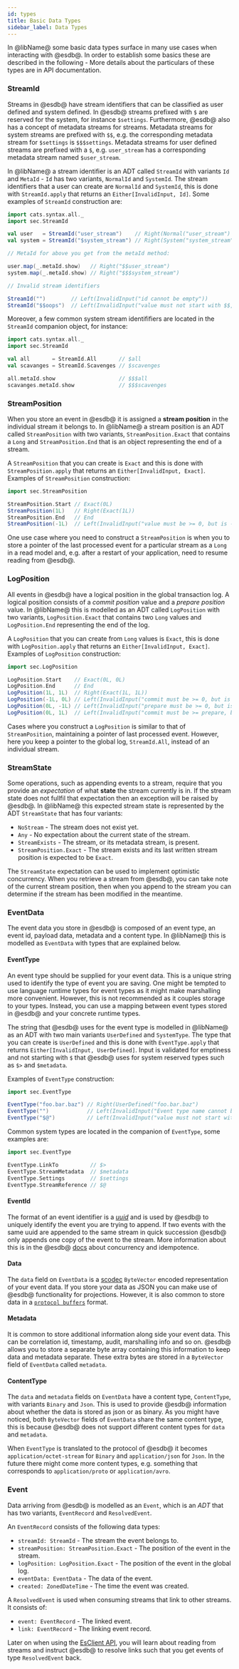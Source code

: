 ```yaml
---
id: types
title: Basic Data Types
sidebar_label: Data Types
---
```


In @libName@ some basic data types surface in many use cases when interacting with @esdb@. In order to establish some basics
these are described in the following - More details about the particulars of these types are in API documentation.  

### StreamId

Streams in @esdb@ have stream identifiers that can be classified as user defined and system defined.
In @esdb@ streams prefixed with `$` are reserved for the system, for instance `$settings`. 
Furthermore, @esdb@ also has a concept of metadata streams for streams. Metadata streams for system streams are prefixed
with `$$`, e.g. the corresponding metadata stream for `$settings` is `$$$settings`. Metadata streams for user defined 
streams are prefixed with a `$`, e.g. `user_stream` has a corresponding metadata stream named `$user_stream`.

In @libName@ a stream identifier is an ADT called `StreamId` with variants `Id` and `MetaId` - `Id`
has two variants, `NormalId` and `SystemId`. The stream identifiers that a user can create are `NormalId` and `SystemId`,
this is done with `StreamId.apply` that returns an `Either[InvalidInput, Id]`. Some examples of `StreamId` construction 
are:

```scala mdoc:silent
import cats.syntax.all._
import sec.StreamId

val user   = StreamId("user_stream")    // Right(Normal("user_stream")
val system = StreamId("$system_stream") // Right(System("system_stream"))

// MetaId for above you get from the metaId method:

user.map(_.metaId.show)   // Right("$$user_stream")
system.map(_.metaId.show) // Right("$$$system_stream")

// Invalid stream identifiers

StreamId("")        // Left(InvalidInput("id cannot be empty"))
StreamId("$$oops")  // Left(InvalidInput("value must not start with $$, but is $$oops"))
```
Moreover, a few common system stream identififiers are located in the `StreamId` companion object, for instance:

```scala mdoc:silent
import cats.syntax.all._
import sec.StreamId

val all       = StreamId.All       // $all
val scavanges = StreamId.Scavenges // $scavenges

all.metaId.show                    // $$$all
scavanges.metaId.show              // $$$scavenges
```


### StreamPosition

When you store an event in @esdb@ it is assigned a **stream position** in the individual stream it belongs to. 
In @libName@ a stream position is an ADT called `StreamPosition` with two variants, `StreamPosition.Exact` that contains
a `Long` and `StreamPosition.End` that is an object representing the end of a stream.

A `StreamPosition` that you can create is `Exact` and this is done with `StreamPosition.apply` that returns an 
`Either[InvalidInput, Exact]`. Examples of `StreamPosition` construction:

```scala mdoc:silent
import sec.StreamPosition

StreamPosition.Start // Exact(0L)
StreamPosition(1L)   // Right(Exact(1L))
StreamPosition.End   // End
StreamPosition(-1L)  // Left(InvalidInput("value must be >= 0, but is -1""))
```

One use case where you need to construct a `StreamPosition` is when you to store a pointer of the last processed 
event for a particular stream as a `Long` in a read model and, e.g. after a restart of your application, 
need to resume reading from @esdb@.

### LogPosition

All events in @esdb@ have a logical position in the global transaction log. A logical position consists of a *commit position* value
and a *prepare position* value. In @libName@ this is modelled as an ADT called `LogPosition` with two variants, `LogPosition.Exact` 
that contains two `Long` values and `LogPosition.End` representing the end of the log.

A `LogPosition` that you can create from `Long` values is `Exact`, this is done with `LogPosition.apply` that returns an
`Either[InvalidInput, Exact]`. Examples of `LogPosition` construction:

```scala mdoc:silent
import sec.LogPosition

LogPosition.Start    // Exact(0L, 0L)
LogPosition.End      // End
LogPosition(1L, 1L)  // Right(Exact(1L, 1L))
LogPosition(-1L, 0L) // Left(InvalidInput("commit must be >= 0, but is -1"))
LogPosition(0L, -1L) // Left(InvalidInput("prepare must be >= 0, but is -1"))
LogPosition(0L, 1L)  // Left(InvalidInput("commit must be >= prepare, but 0 < 1"))
``` 

Cases where you construct a `LogPosition` is similar to that of `StreamPosition`, maintaining a pointer of last 
processed event. However, here you keep a pointer to the global log, `StreamId.All`, instead of an individual 
stream.

### StreamState
 
Some operations, such as appending events to a stream, require that you provide an *expectation* of what **state**
the stream currently is in. If the stream state does not fullfil that expectation then an exception will be raised by @esdb@. 
In @libName@ this expected stream state is represented by the ADT `StreamState` that has four variants:

 - `NoStream` - The stream does not exist yet. 
 - `Any` - No expectation about the current state of the stream.
 - `StreamExists` - The stream, or its metadata stream, is present.
 - `StreamPosition.Exact` - The stream exists and its last written stream position is expected to be `Exact`.

The `StreamState` expectation can be used to implement optimistic concurrency. When you retrieve a stream from @esdb@, 
you can take note of the current stream position, then when you append to the stream you can determine if the stream has 
been modified in the meantime.

### EventData

The event data you store in @esdb@ is composed of an event type, an event id, payload data, metadata and a content type. 
In @libName@ this is modelled as `EventData` with types that are explained below.

#### EventType

An event type should be supplied for your event data. This is a unique string used to identify the type of event you are 
saving. One might be tempted to use language runtime types for event types as it might make marshalling more convenient. 
However, this is not recommended as it couples storage to your types. Instead, you can use a mapping between event 
types stored in @esdb@ and your concrete runtime types.

The string that @esdb@ uses for the event type is modelled in @libName@ as an ADT with two main variants
`UserDefined` and `SystemType`. The type that you can create is `UserDefined` and this is done with `EventType.apply` 
that returns `Either[InvalidInput, UserDefined]`. Input is validated for emptiness and not starting with `$` that @esdb@ 
uses for system reserved types such as `$>` and `$metadata`.

Examples of `EventType` construction:

```scala mdoc:silent
import sec.EventType

EventType("foo.bar.baz") // Right(UserDefined("foo.bar.baz")
EventType("")            // Left(InvalidInput("Event type name cannot be empty"))
EventType("$@")          // Left(InvalidInput("value must not start with $, but is $@"))
```

Common system types are located in the companion of `EventType`, some examples are:

```scala mdoc:silent
import sec.EventType

EventType.LinkTo          // $>
EventType.StreamMetadata  // $metadata
EventType.Settings        // $settings
EventType.StreamReference // $@
```

#### EventId

The format of an event identifier is a *[uuid](java.util.https://en.wikipedia.org/wiki/Universally_unique_identifier)* and is 
used by @esdb@ to uniquely identify the event you are trying to append. If two events with the same uuid are appended to
the same stream in quick succession @esdb@ only appends one copy of the event to the stream. More information about this 
is in the @esdb@ [docs](https://eventstore.com/docs/dotnet-api/optimistic-concurrency-and-idempotence/index.html#idempotence) 
about concurrency and idempotence.

#### Data

The `data` field on `EventData` is a [scodec](https://github.com/scodec/scodec-bits) `ByteVector` encoded representation 
of your event data. If you store your data as JSON you can make use of @esdb@ functionality for projections. 
However, it is also common to store data in a [`protocol buffers`](https://developers.google.com/protocol-buffers) format.

#### Metadata

It is common to store additional information along side your event data. This can be correlation id, timestamp, audit, 
marshalling info and so on. @esdb@ allows you to store a separate byte array containing this information to keep data 
and metadata separate. These extra bytes are stored in a `ByteVector` field of `EventData` called `metadata`.

#### ContentType

The `data` and `metadata` fields on `EventData` have a content type, `ContentType`, with 
variants `Binary` and `Json`. This is used to provide @esdb@ information about whether the data is stored as json or as 
binary. As you might have noticed, both `ByteVector` fields of `EventData` share the same content type, this is because 
@esdb@ does not support different content types for `data` and `metadata`.

When `EventType` is translated to the protocol of @esdb@ it becomes `application/octet-stream` for `Binary` and 
`application/json` for `Json`. In the future there might come more content types, e.g. something that corresponds to 
`application/proto` or `application/avro`.

### Event

Data arriving from @esdb@ is modelled as an `Event`, which is an *ADT* that has two variants, `EventRecord` and 
`ResolvedEvent`. 

An `EventRecord` consists of the following data types:

  - `streamId: StreamId` - The stream the event belongs to.
  - `streamPosition: StreamPosition.Exact` - The position of the event in the stream.
  - `logPosition: LogPosition.Exact` - The position of the event in the global log.
  - `eventData: EventData` - The data of the event.
  - `created: ZonedDateTime` - The time the event was created.
  
A `ResolvedEvent` is used when consuming streams that link to other streams. It consists of:

 - `event: EventRecord` - The linked event.
 - `link: EventRecord` - The linking event record.

Later on when using the [EsClient API](client-api.md), you will learn about reading from streams and instruct @esdb@ to 
resolve links such that you get events of type `ResolvedEvent` back.
